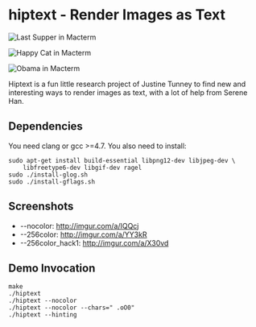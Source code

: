 # hiptext - Render Images as Text

![Last Supper in Macterm](http://i.imgur.com/7TfrQsL.png)

![Happy Cat in Macterm](http://i.imgur.com/cr7sSHh.png)

![Obama in Macterm](http://i.imgur.com/UnfnpMr.png)

Hiptext is a fun little research project of Justine Tunney to find new and
interesting ways to render images as text, with a lot of help from Serene Han.

## Dependencies

You need clang or gcc >=4.7. You also need to install:

    sudo apt-get install build-essential libpng12-dev libjpeg-dev \
        libfreetype6-dev libgif-dev ragel
    sudo ./install-glog.sh
    sudo ./install-gflags.sh

## Screenshots

- --nocolor: http://imgur.com/a/IQQcj
- --256color: http://imgur.com/a/YY3kR
- --256color_hack1: http://imgur.com/a/X30vd

## Demo Invocation

    make
    ./hiptext
    ./hiptext --nocolor
    ./hiptext --nocolor --chars=" .oO0"
    ./hiptext --hinting
